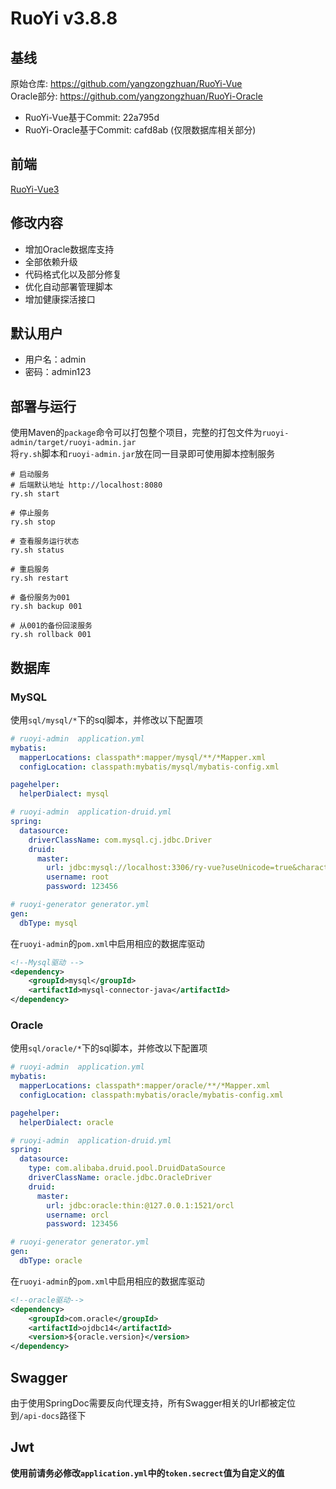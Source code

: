 # RuoYi v3.8.8

## 基线

原始仓库: https://github.com/yangzongzhuan/RuoYi-Vue  
Oracle部分: https://github.com/yangzongzhuan/RuoYi-Oracle

- RuoYi-Vue基于Commit: 22a795d
- RuoYi-Oracle基于Commit: cafd8ab (仅限数据库相关部分)

## 前端

[RuoYi-Vue3](https://github.com/XFY9326/RuoYi-Vue3)

## 修改内容

- 增加Oracle数据库支持
- 全部依赖升级
- 代码格式化以及部分修复
- 优化自动部署管理脚本
- 增加健康探活接口

## 默认用户

- 用户名：admin
- 密码：admin123

## 部署与运行

使用Maven的`package`命令可以打包整个项目，完整的打包文件为`ruoyi-admin/target/ruoyi-admin.jar`  
将`ry.sh`脚本和`ruoyi-admin.jar`放在同一目录即可使用脚本控制服务

```shell
# 启动服务
# 后端默认地址 http://localhost:8080
ry.sh start

# 停止服务
ry.sh stop

# 查看服务运行状态
ry.sh status

# 重启服务
ry.sh restart

# 备份服务为001
ry.sh backup 001

# 从001的备份回滚服务
ry.sh rollback 001
```

## 数据库

### MySQL

使用`sql/mysql/*`下的sql脚本，并修改以下配置项

```yml
# ruoyi-admin  application.yml
mybatis:
  mapperLocations: classpath*:mapper/mysql/**/*Mapper.xml
  configLocation: classpath:mybatis/mysql/mybatis-config.xml

pagehelper:
  helperDialect: mysql

# ruoyi-admin  application-druid.yml
spring:
  datasource:
    driverClassName: com.mysql.cj.jdbc.Driver
    druid:
      master:
        url: jdbc:mysql://localhost:3306/ry-vue?useUnicode=true&characterEncoding=utf8&zeroDateTimeBehavior=convertToNull&useSSL=true&serverTimezone=GMT%2B8
        username: root
        password: 123456

# ruoyi-generator generator.yml
gen:
  dbType: mysql
```

在`ruoyi-admin`的`pom.xml`中启用相应的数据库驱动

```xml
<!--Mysql驱动 -->
<dependency>
    <groupId>mysql</groupId>
    <artifactId>mysql-connector-java</artifactId>
</dependency>
```

### Oracle

使用`sql/oracle/*`下的sql脚本，并修改以下配置项

```yml
# ruoyi-admin  application.yml
mybatis:
  mapperLocations: classpath*:mapper/oracle/**/*Mapper.xml
  configLocation: classpath:mybatis/oracle/mybatis-config.xml

pagehelper:
  helperDialect: oracle

# ruoyi-admin  application-druid.yml
spring:
  datasource:
    type: com.alibaba.druid.pool.DruidDataSource
    driverClassName: oracle.jdbc.OracleDriver
    druid:
      master:
        url: jdbc:oracle:thin:@127.0.0.1:1521/orcl
        username: orcl
        password: 123456

# ruoyi-generator generator.yml
gen:
  dbType: oracle
```

在`ruoyi-admin`的`pom.xml`中启用相应的数据库驱动

```xml
<!--oracle驱动-->
<dependency>
    <groupId>com.oracle</groupId>
    <artifactId>ojdbc14</artifactId>
    <version>${oracle.version}</version>
</dependency>
```

## Swagger

由于使用SpringDoc需要反向代理支持，所有Swagger相关的Url都被定位到`/api-docs`路径下

## Jwt

**使用前请务必修改`application.yml`中的`token.secrect`值为自定义的值**
